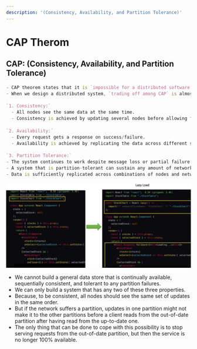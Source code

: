 ```yaml
---
description: '(Consistency, Availability, and Partition Tolerance)'
---
```


# CAP Therom

## CAP: \(Consistency, Availability, and Partition Tolerance\)

```d
- CAP theorem states that it is `impossible for a distributed software system` to have all 3 (Consistency, Availability, and Partition Tolerance.)
- When we design a distributed system, `trading off among CAP` is almost the first thing we want to consider. 

`1. Consistency:` 
  - All nodes see the same data at the same time. 
  - Consistency is achieved by updating several nodes before allowing further reads.

`2. Availability:` 
  - Every request gets a response on success/failure. 
  - Availability is achieved by replicating the data across different servers.

`3. Partition Tolerance:` 
- The system continues to work despite message loss or partial failure. 
- A system that is partition-tolerant can sustain any amount of network failure that doesn’t result in a failure of the entire network. 
- Data is sufficiently replicated across combinations of nodes and networks to keep the system up through intermittent outages.
```

![](../../../.gitbook/assets/image%20%281%29.png)

* We cannot build a general data store that is continually available, sequentially consistent, and tolerant to any partition failures. 
* We can only build a system that has any two of these three properties. 
* Because, to be consistent, all nodes should see the same set of updates in the same order. 
* But if the network suffers a partition, updates in one partition might not make it to the other partitions before a client reads from the out-of-date partition after having read from the up-to-date one. 
* The only thing that can be done to cope with this possibility is to stop serving requests from the out-of-date partition, but then the service is no longer 100% available.

